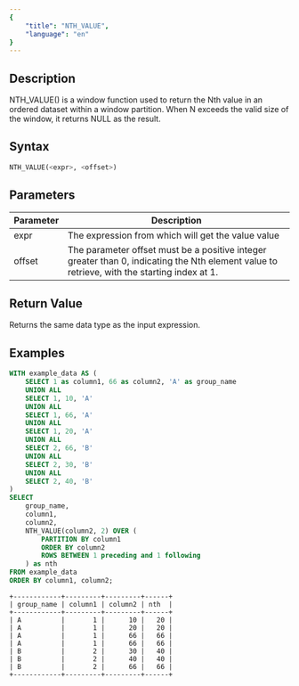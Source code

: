 ```yaml
---
{
    "title": "NTH_VALUE",
    "language": "en"
}
---
```


## Description

NTH_VALUE() is a window function used to return the Nth value in an ordered dataset within a window partition. When N exceeds the valid size of the window, it returns NULL as the result.

## Syntax

```sql
NTH_VALUE(<expr>, <offset>)
```

## Parameters
| Parameter           | Description                                                                                                         |
| ------------------- | ------------------------------------------------------------------------------------------------------------------- |
| expr                | The expression from which will get the value value                                                                    |
| offset         | The parameter offset must be a positive integer greater than 0, indicating the Nth element value to retrieve, with the starting index at 1.                                    |

## Return Value

Returns the same data type as the input expression.

## Examples

```sql
WITH example_data AS (
    SELECT 1 as column1, 66 as column2, 'A' as group_name
    UNION ALL
    SELECT 1, 10, 'A'
    UNION ALL
    SELECT 1, 66, 'A'
    UNION ALL
    SELECT 1, 20, 'A'
    UNION ALL
    SELECT 2, 66, 'B'
    UNION ALL
    SELECT 2, 30, 'B'
    UNION ALL
    SELECT 2, 40, 'B'
)
SELECT 
    group_name,
    column1,
    column2,
    NTH_VALUE(column2, 2) OVER (
        PARTITION BY column1 
        ORDER BY column2
        ROWS BETWEEN 1 preceding and 1 following
    ) as nth
FROM example_data
ORDER BY column1, column2;
```

```text
+------------+---------+---------+------+
| group_name | column1 | column2 | nth  |
+------------+---------+---------+------+
| A          |       1 |      10 |   20 |
| A          |       1 |      20 |   20 |
| A          |       1 |      66 |   66 |
| A          |       1 |      66 |   66 |
| B          |       2 |      30 |   40 |
| B          |       2 |      40 |   40 |
| B          |       2 |      66 |   66 |
+------------+---------+---------+------+
```